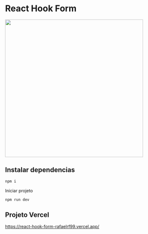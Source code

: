 # React Hook Form
<img height="450" src="https://rafaelferreira99.vercel.app/_next/image?url=%2F_next%2Fstatic%2Fmedia%2Fthumb_react-hook-form.4a18cb24.png&w=1920&q=75" />

## Instalar dependencias
```bash
npm i
```
Iniciar projeto
```bash
npm run dev
```

## Projeto Vercel
https://react-hook-form-rafaelrf99.vercel.app/
